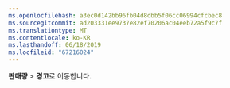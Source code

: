 ```yaml
---
ms.openlocfilehash: a3ec0d142bb96fb04d8dbb5f06cc06994cfcbec8
ms.sourcegitcommit: ad203331ee9737e82ef70206ac04eeb72a5f9c7f
ms.translationtype: MT
ms.contentlocale: ko-KR
ms.lasthandoff: 06/18/2019
ms.locfileid: "67216024"
---
```

**판매량** > **경고**로 이동합니다.